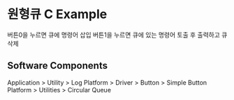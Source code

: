 # 원형큐 C Example
버튼0을 누르면 큐에 명령어 삽입
버튼1을 누르면 큐에 있는 명령어 토출 후 출력하고 큐 삭제
## Software Components
Application > Utility > Log
Platform > Driver > Button > Simple Button
Platform > Utilities > Circular Queue
